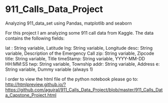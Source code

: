 # 911_Calls_Data_Project
Analyzing 911_data_set using Pandas, matplotlib and seaborn

For this project I am analyzing some 911 call data from Kaggle. The data contains the following fields:

lat : String variable, Latitude
lng: String variable, Longitude
desc: String variable, Description of the Emergency Call
zip: String variable, Zipcode
title: String variable, Title
timeStamp: String variable, YYYY-MM-DD HH:MM:SS
twp: String variable, Township
addr: String variable, Address
e: String variable, Dummy variable (always 1)

I order to view the html file of the python notebook please go to: http://htmlpreview.github.io/?https://github.com/agujral/911_Calls_Data_Project/blob/master/911_Calls_Data_Capstone_Project.html
